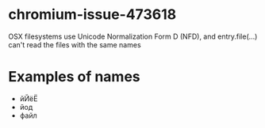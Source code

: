 # chromium-issue-473618
OSX filesystems use Unicode Normalization Form D (NFD), and entry.file(…) can't read the files with the same names

# Examples of names

 - йЙёЁ
 - йод
 - файл

